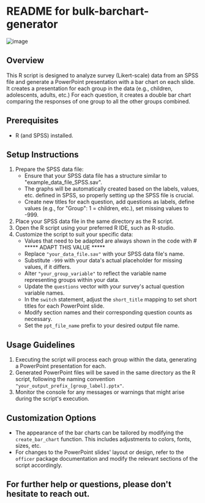 # README for bulk-barchart-generator
![image](https://github.com/ArneBouten/bulk-barchart-generator/assets/112613528/79c5c45a-cdfc-4dcc-b932-501e5a1a9a6a)

## Overview
This R script is designed to analyze survey (Likert-scale) data from an SPSS file and generate a PowerPoint presentation with a bar chart on each slide. It creates a presentation for each group in the data (e.g., children, adolescents, adults, etc.) For each question, it creates a double bar chart comparing the responses of one group to all the other groups combined.

## Prerequisites
- R (and SPSS) installed.

## Setup Instructions
1. Prepare the SPSS data file:
     - Ensure that your SPSS data file has a structure similar to "example_data_file_SPSS.sav".
     - The graphs will be automatically created based on the labels, values, etc. defined in SPSS, so properly setting up the SPSS file is crucial.
     - Create new titles for each question, add questions as labels, define values (e.g., for "Group": 1 = children, etc.), set missing values to -999.
2. Place your SPSS data file in the same directory as the R script.
3. Open the R script using your preferred R IDE, such as R-studio.
4. Customize the script to suit your specific data:
    - Values that need to be adapted are always shown in the code with # ***** ADAPT THIS VALUE *****
    - Replace `"your_data_file.sav"` with your SPSS data file's name.
    - Substitute `-999` with your data's actual placeholder for missing values, if it differs.
    - Alter `"your_group_variable"` to reflect the variable name representing groups within your data.
    - Update the `questions` vector with your survey's actual question variable names.
    - In the `switch` statement, adjust the `short_title` mapping to set short titles for each PowerPoint slide.
    - Modify section names and their corresponding question counts as necessary.
    - Set the `ppt_file_name` prefix to your desired output file name.

## Usage Guidelines
1. Executing the script will process each group within the data, generating a  PowerPoint presentation for each.
2. Generated PowerPoint files will be saved in the same directory as the R script, following the naming convention `"your_output_prefix_[group_label].pptx"`.
3. Monitor the console for any messages or warnings that might arise during the script's execution.

## Customization Options
- The appearance of the bar charts can be tailored by modifying the `create_bar_chart` function. This includes adjustments to colors, fonts, sizes, etc.
- For changes to the PowerPoint slides' layout or design, refer to the `officer` package documentation and modify the relevant sections of the script accordingly.

## For further help or questions, please don't hesitate to reach out.
